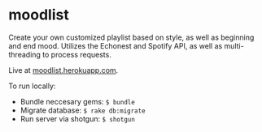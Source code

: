 moodlist
========

Create your own customized playlist based on style, as well as beginning and end mood. Utilizes the Echonest and Spotify API, as well as multi-threading to process requests.

Live at [moodlist.herokuapp.com](http://moodlist.herokuapp.com).

To run locally:
* Bundle neccesary gems: `$ bundle`
* Migrate database: `$ rake db:migrate`
* Run server via shotgun: `$ shotgun`
